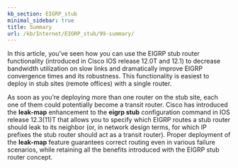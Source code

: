 ```yaml
---
kb_section: EIGRP_stub
minimal_sidebar: true
title: Summary
url: /kb/Internet/EIGRP_stub/99-summary/
---
```

In this article, you’ve seen how you can use the EIGRP stub router functionality (introduced in Cisco IOS release 12.0T and 12.1) to decrease bandwidth utilization on slow links and dramatically improve EIGRP convergence times and its robustness. This functionality is easiest to deploy in stub sites (remote offices) with a single router.

As soon as you’re deploying more than one router on the stub site, each one of them could potentially become a transit router. Cisco has introduced the **leak-map** enhancement to the **eigrp stub** configuration command in IOS release 12.3(11)T that allows you to specify which EIGRP routes a stub router should leak to its neighbor (or, in network design terms, for which IP prefixes the stub router should act as a transit router). Proper deployment of the **leak-map** feature guarantees correct routing even in various failure scenarios, while retaining all the benefits introduced with the EIGRP stub router concept.
